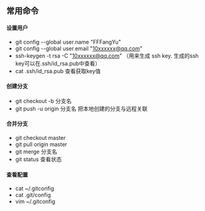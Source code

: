 ## 常用命令

#### 设置用户

- git config --global user.name "FFFangYu"
- git config --global user.email "10xxxxxx@qq.com"
- ssh-keygen -t rsa -C "10xxxxxx@qq.com"     （用来生成 ssh key.   生成的ssh key可以在.ssh/id_rsa.pub中查看）
- cat .ssh/id_rsa.pub    查看获取key值

#### 创建分支

- git checkout -b 分支名
- git push -u origin 分支名   把本地创建的分支与远程关联

#### 合并分支

- git checkout  master
- git pull origin master
- git merge 分支名
- git status 查看状态

#### 查看配置

- cat ~/.gitconfig
- cat .git/config
- vim ~/.gitconfig

